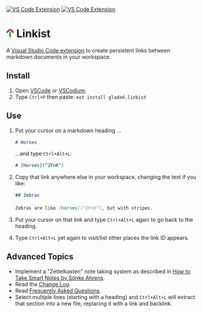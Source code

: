 [![VS Code Extension](https://img.shields.io/badge/VSCode-Extension-green)](https://marketplace.visualstudio.com/items?itemName=gladed.linkist) [![VS Code Extension](https://img.shields.io/badge/OpenVSX-Extension-green)](https://open-vsx.org/extension/gladed/linkist)


# ![Icon](img/icon_20_24.png) Linkist

A [Visual Studio Code extension](https://marketplace.visualstudio.com/items?itemName=gladed.linkist) to create persistent links between markdown documents in your workspace.

## Install

1. Open [VSCode](https://code.visualstudio.com/) or [VSCodium](https://github.com/VSCodium/vscodium).
2. Type `Ctrl+P` then paste: `ext install gladed.linkist`

## Use

1. Put your cursor on a markdown heading ...

    ```md
    # Horses
    ```

    ...and type `Ctrl+Alt+L`:

    ```md
    # [Horses](^2FnK^)
    ```

2. Copy that link anywhere else in your workspace, changing the text if you like:

    ```md
    ## Zebras

    Zebras are like [horses](^2FnK^), but with stripes.
    ```

3. Put your cursor on that link and type `Ctrl+Alt+L` again to go back to the heading.

4. Type `Ctrl+Alt+L` yet again to visit/list other places the link ID appears.

## Advanced Topics

* Implement a "Zettelkasten" note taking system as described in [How to Take Smart Notes by Sönke Ahrens](https://amzn.to/2vi6Sm9).
* Read the [Change Log](CHANGELOG.md).
* Read [Frequently Asked Questions](https://github.com/gladed/linkist/wiki/FAQ).
* Select multiple lines (starting with a heading) and `Ctrl+Alt+L` will extract that section into a new file, replacing it with a link and backlink.
